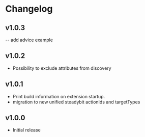 # Changelog

## v1.0.3

-- add advice example

## v1.0.2

- Possibility to exclude attributes from discovery

## v1.0.1

 - Print build information on extension startup.
 - migration to new unified steadybit actionIds and targetTypes

## v1.0.0

 - Initial release
